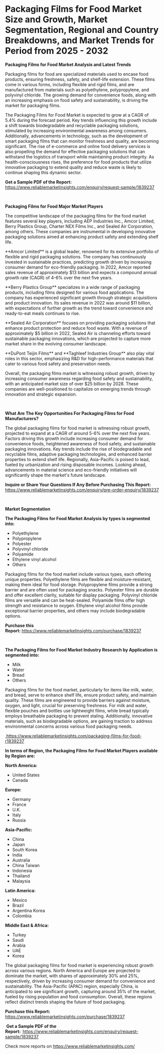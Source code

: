 <p><h1>Packaging Films for Food Market Size and Growth, Market Segmentation, Regional and Country Breakdowns, and Market Trends for Period from 2025 -  2032</h1></p><p><strong>Packaging Films for Food Market Analysis and Latest Trends</strong></p>
<p><p>Packaging films for food are specialized materials used to encase food products, ensuring freshness, safety, and shelf-life extension. These films come in various forms, including flexible and rigid films, and are manufactured from materials such as polyethylene, polypropylene, and polyvinyl chloride. The growing demand for convenience foods, along with an increasing emphasis on food safety and sustainability, is driving the market for packaging films.</p><p>The Packaging Films for Food Market is expected to grow at a CAGR of 5.4% during the forecast period. Key trends influencing this growth include a shift towards biodegradable and recyclable packaging solutions, stimulated by increasing environmental awareness among consumers. Additionally, advancements in technology, such as the development of smart packaging films that can monitor freshness and quality, are becoming significant. The rise of e-commerce and online food delivery services is also propelling the demand for effective packaging solutions that can withstand the logistics of transport while maintaining product integrity. As health-consciousness rises, the preference for food products that utilize innovative packaging to extend quality and reduce waste is likely to continue shaping this dynamic sector.</p></p>
<p><strong>Get a Sample PDF of the Report:&nbsp;</strong> <a href="https://www.reliablemarketinsights.com/enquiry/request-sample/1839237?utm_campaign=2885&utm_medium=2&utm_source=Github&utm_content=ia&utm_term=08032025&utm_id=packaging-films-for-food">https://www.reliablemarketinsights.com/enquiry/request-sample/1839237</a></p>
<p>&nbsp;</p>
<p><strong>Packaging Films for Food Major Market Players</strong></p>
<p><p>The competitive landscape of the packaging films for the food market features several key players, including AEP Industries Inc., Amcor Limited, Berry Plastics Group, Charter NEX Films Inc., and Sealed Air Corporation, among others. These companies are instrumental in developing innovative packaging solutions aimed at enhancing product safety and extending shelf life.</p><p>**Amcor Limited** is a global leader, renowned for its extensive portfolio of flexible and rigid packaging solutions. The company has continuously invested in sustainable practices, predicting growth driven by increasing consumer demand for eco-friendly packaging. In 2022, Amcor reported sales revenue of approximately $13 billion and expects a compound annual growth rate (CAGR) of 4-6% over the next five years.</p><p>**Berry Plastics Group** specializes in a wide range of packaging products, including films designed for various food applications. The company has experienced significant growth through strategic acquisitions and product innovation. Its sales revenue in 2022 was around $11 billion, with expectations of further growth as the trend toward convenience and ready-to-eat meals continues to rise.</p><p>**Sealed Air Corporation** focuses on providing packaging solutions that enhance product protection and reduce food waste. With a revenue of approximately $5 billion in 2022, Sealed Air is channeling efforts toward sustainable packaging innovations, which are projected to capture more market share in the evolving consumer landscape.</p><p>**DuPont Teijin Films** and **Taghleef Industries Group** also play vital roles in this sector, emphasizing R&D for high-performance materials that cater to various food safety and preservation needs.</p><p>Overall, the packaging films market is witnessing robust growth, driven by increasing consumer awareness regarding food safety and sustainability, with an anticipated market size of over $25 billion by 2028. These companies are well-positioned to capitalize on emerging trends through innovation and strategic expansion.</p></p>
<p>&nbsp;</p>
<p><strong>What Are The Key Opportunities For Packaging Films for Food Manufacturers?</strong></p>
<p><p>The global packaging films for food market is witnessing robust growth, projected to expand at a CAGR of around 5-6% over the next five years. Factors driving this growth include increasing consumer demand for convenience foods, heightened awareness of food safety, and sustainable packaging innovations. Key trends include the rise of biodegradable and recyclable films, adaptive packaging technologies, and enhanced barrier properties to extend shelf life. Regionally, Asia-Pacific is poised to lead, fueled by urbanization and rising disposable incomes. Looking ahead, advancements in material science and eco-friendly initiatives will significantly shape the market's future landscape.</p></p>
<p><strong>Inquire or Share Your Questions If Any Before Purchasing This Report:</strong> <a href="https://www.reliablemarketinsights.com/enquiry/pre-order-enquiry/1839237?utm_campaign=2885&utm_medium=2&utm_source=Github&utm_content=ia&utm_term=08032025&utm_id=packaging-films-for-food">https://www.reliablemarketinsights.com/enquiry/pre-order-enquiry/1839237</a></p>
<p>&nbsp;</p>
<p><strong>Market Segmentation</strong></p>
<p><strong>The Packaging Films for Food Market Analysis by types is segmented into:</strong></p>
<p><ul><li>Polyethylene</li><li>Polypropylene</li><li>Polyester</li><li>Polyvinyl chloride</li><li>Polyamide</li><li>Ethylene vinyl alcohol</li><li>Others</li></ul></p>
<p><p>Packaging films for the food market include various types, each offering unique properties. Polyethylene films are flexible and moisture-resistant, making them ideal for food storage. Polypropylene films provide a strong barrier and are often used for packaging snacks. Polyester films are durable and offer excellent clarity, suitable for display packaging. Polyvinyl chloride films are versatile and can be heat-sealed. Polyamide films offer high strength and resistance to oxygen. Ethylene vinyl alcohol films provide exceptional barrier properties, and others may include biodegradable options.</p></p>
<p><strong>Purchase this Report:&nbsp;</strong><a href="https://www.reliablemarketinsights.com/purchase/1839237?utm_campaign=2885&utm_medium=2&utm_source=Github&utm_content=ia&utm_term=08032025&utm_id=packaging-films-for-food">https://www.reliablemarketinsights.com/purchase/1839237</a></p>
<p>&nbsp;</p>
<p><strong>The Packaging Films for Food Market Industry Research by Application is segmented into:</strong></p>
<p><ul><li>Milk</li><li>Water</li><li>Bread</li><li>Others</li></ul></p>
<p><p>Packaging films for the food market, particularly for items like milk, water, and bread, serve to enhance shelf life, ensure product safety, and maintain quality. These films are engineered to provide barriers against moisture, oxygen, and light, crucial for preserving freshness. For milk and water, flexible pouches and bottles use lightweight films, while bread typically employs breathable packaging to prevent staling. Additionally, innovative materials, such as biodegradable options, are gaining traction to address environmental concerns across various food packaging needs.</p></p>
<p><a href="https://www.reliablemarketinsights.com/packaging-films-for-food-r1839237?utm_campaign=2885&utm_medium=2&utm_source=Github&utm_content=ia&utm_term=08032025&utm_id=packaging-films-for-food">&nbsp;https://www.reliablemarketinsights.com/packaging-films-for-food-r1839237</a></p>
<p><strong>In terms of Region, the Packaging Films for Food Market Players available by Region are:</strong></p>
<p>
    <p> <strong> North America: </strong>
        <ul>
            <li>United States</li>
            <li>Canada</li>
        </ul>
        </p> 
    <p> <strong> Europe: </strong>
        <ul>
            <li>Germany</li>
            <li>France</li>
            <li>U.K.</li>
            <li>Italy</li>
            <li>Russia</li>
        </ul>
        </p> 
    <p> <strong> Asia-Pacific: </strong>
        <ul>
            <li>China</li>
            <li>Japan</li>
            <li>South Korea</li>
            <li>India</li>
            <li>Australia</li>
            <li>China Taiwan</li>
            <li>Indonesia</li>
            <li>Thailand</li>
            <li>Malaysia</li>
        </ul>
        </p> 
    <p> <strong> Latin America: </strong>
        <ul>
            <li>Mexico</li>
            <li>Brazil</li>
            <li>Argentina Korea</li>
            <li>Colombia</li>
        </ul>
        </p> 
    <p> <strong> Middle East & Africa: </strong>
        <ul>
            <li>Turkey</li>
            <li>Saudi</li>
            <li>Arabia</li>
            <li>UAE</li>
            <li>Korea</li>
        </ul>
    </p>
    </p>
<p><p>The global packaging films for food market is experiencing robust growth across various regions. North America and Europe are projected to dominate the market, with shares of approximately 30% and 25%, respectively, driven by increasing consumer demand for convenience and sustainability. The Asia-Pacific (APAC) region, especially China, is anticipated to see significant growth, capturing around 35% of the market, fueled by rising population and food consumption. Overall, these regions reflect distinct trends shaping the future of food packaging.</p></p>
<p><strong>Purchase this Report: </strong><a href="https://www.reliablemarketinsights.com/purchase/1839237?utm_campaign=2885&utm_medium=2&utm_source=Github&utm_content=ia&utm_term=08032025&utm_id=packaging-films-for-food">https://www.reliablemarketinsights.com/purchase/1839237</a></p>
<p>&nbsp;<strong>Get a Sample PDF of the Report:&nbsp;&nbsp;</strong><a href="https://www.reliablemarketinsights.com/enquiry/request-sample/1839237?utm_campaign=2885&utm_medium=2&utm_source=Github&utm_content=ia&utm_term=08032025&utm_id=packaging-films-for-food">https://www.reliablemarketinsights.com/enquiry/request-sample/1839237</a></p>
<p><strong></strong></p>
<p>Check more reports on <a href="https://www.reliablemarketinsights.com/?utm_campaign=2885&utm_medium=2&utm_source=Github&utm_content=ia&utm_term=08032025&utm_id=packaging-films-for-food">https://www.reliablemarketinsights.com/</a></p>